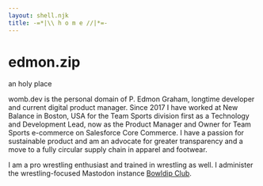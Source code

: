 ```yaml
---
layout: shell.njk
title: -=*|\\ h o m e //|*=-
---
```


# edmon.zip

an holy place

womb.dev is the personal domain of P. Edmon Graham, longtime developer and current digital product manager. Since 2017 I have worked at New Balance in Boston, USA for the Team Sports division first as a Technology and Development Lead, now as the Product Manager and Owner for Team Sports e-commerce on Salesforce Core Commerce. I have a passion for sustainable product and am an advocate for greater transparency and a move to a fully circular supply chain in apparel and footwear.

I am a pro wrestling enthusiast and trained in wrestling as well. I administer the wrestling-focused Mastodon instance [Bowldip Club](https://bowldip.club/@homosaur).
